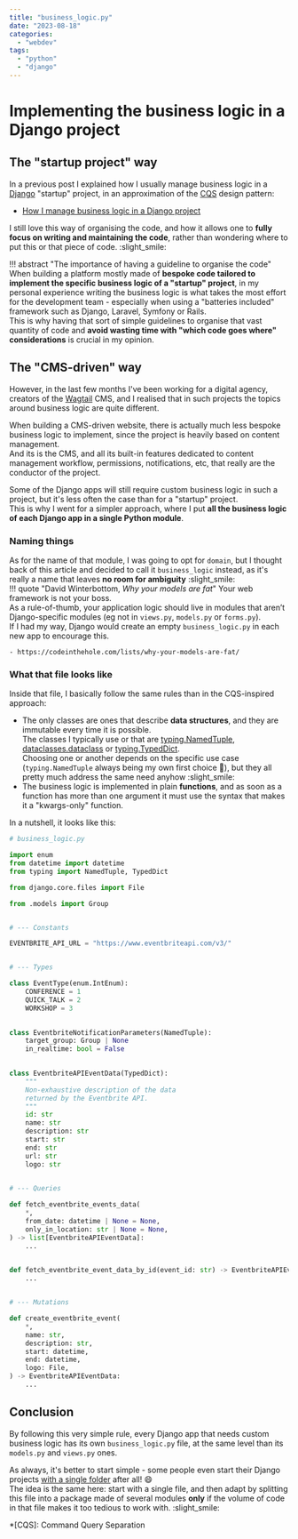 ```yaml
---
title: "business_logic.py"
date: "2023-08-18"
categories:
  - "webdev"
tags:
  - "python"
  - "django"
---
```


# Implementing the business logic in a Django project

## The "startup project" way

In a previous post I explained how I usually manage business logic
in a [Django](https://www.djangoproject.com/) "startup" project, in an approximation
of the [CQS](https://en.wikipedia.org/wiki/Command%E2%80%93query_separation) design pattern:

- [How I manage business logic in a Django project](http://127.0.0.1:8000/2022/07-22---from-scratch-to-online-in-production-in-a-single-day-with-django-part-2/#next-step-we-have-to-organise-the-business-logic-inside-our-django-apps)
 
I still love this way of organising the code, and how it allows one to **fully focus on
writing and maintaining the code**, rather than wondering where to put this or that piece of code. :slight_smile:

!!! abstract "The importance of having a guideline to organise the code"
    When building a platform mostly made of **bespoke code tailored to implement the
    specific business logic of a "startup" project**, in my personal experience writing the business logic is what takes the most effort
    for the development team - especially when using a "batteries included" framework such as Django, Laravel, Symfony or Rails.  
    This is why having that sort of simple guidelines to organise that
    vast quantity of code and **avoid wasting time with "which code goes where" considerations** is crucial in my opinion. 

## The "CMS-driven" way

However, in the last few months I've been working for a digital agency, 
creators of the [Wagtail](https://wagtail.org/) CMS, and I realised that in such projects
the topics around business logic are quite different. 

When building a CMS-driven website, there is actually much less bespoke business logic to implement, since
the project is heavily based on content management.  
And its is the CMS, and all its built-in features dedicated to
content management workflow, permissions, notifications, etc, that really are the conductor of the project.

Some of the Django apps will still require custom business logic in such a project, but it's less often the case
than for a "startup" project.  
This is why I went for a simpler approach, where I put **all the business logic of each Django app
in a single Python module**.

### Naming things

As for the name of that module, I was going to opt for `domain`, but I thought back
of this article and decided to call it `business_logic` instead, as it's really a name
that leaves **no room for ambiguity** :slight_smile:  
!!! quote "David Winterbottom, _Why your models are fat_"
    Your web framework is not your boss.   
    As a rule-of-thumb, your application logic should live in modules that aren’t Django-specific modules 
    (eg not in `views.py`, `models.py` or `forms.py`).  
    If I had my way, Django would create an empty `business_logic.py` in each new app to encourage this.
     
    - https://codeinthehole.com/lists/why-your-models-are-fat/

### What that file looks like

Inside that file, I basically follow the same rules than in the CQS-inspired approach:

  - The only classes are ones that describe **data structures**, and they are immutable every time it is possible.  
    The classes I typically use or that are [typing.NamedTuple](https://docs.python.org/3/library/typing.html#typing.NamedTuple), 
    [dataclasses.dataclass](https://docs.python.org/3/library/dataclasses.html#dataclasses.dataclass) or 
    [typing.TypedDict](https://docs.python.org/3/library/typing.html#typing.TypedDict).  
    Choosing one or another depends on the specific use case (`typing.NamedTuple` always being my own first choice 💚), 
    but they all pretty much address the same need anyhow :slight_smile:
  - The business logic is implemented in plain **functions**, and as soon as a function has more than one argument
     it must use the syntax that makes it a "kwargs-only" function.

In a nutshell, it looks like this:

```py
# business_logic.py

import enum
from datetime import datetime
from typing import NamedTuple, TypedDict

from django.core.files import File

from .models import Group


# --- Constants

EVENTBRITE_API_URL = "https://www.eventbriteapi.com/v3/"


# --- Types

class EventType(enum.IntEnum):
    CONFERENCE = 1
    QUICK_TALK = 2
    WORKSHOP = 3

    
class EventbriteNotificationParameters(NamedTuple):
    target_group: Group | None
    in_realtime: bool = False

    
class EventbriteAPIEventData(TypedDict):
    """
    Non-exhaustive description of the data 
    returned by the Eventbrite API.
    """
    id: str
    name: str
    description: str
    start: str
    end: str
    url: str
    logo: str

    
# --- Queries

def fetch_eventbrite_events_data(
    *,
    from_date: datetime | None = None,
    only_in_location: str | None = None,
) -> list[EventbriteAPIEventData]:
    ...
    

def fetch_eventbrite_event_data_by_id(event_id: str) -> EventbriteAPIEventData:
    ...


# --- Mutations

def create_eventbrite_event(
    *,
    name: str,
    description: str,
    start: datetime,
    end: datetime,
    logo: File,     
) -> EventbriteAPIEventData:
    ...


```

## Conclusion

By following this very simple rule, every Django app that needs custom business logic has 
its own `business_logic.py` file, at the same level than its `models.py` and `views.py` ones.

As always, it's better to start simple - some people even start their Django projects 
[with a single folder](https://noumenal.es/notes/django/single-folder-layout/) after all! :smile:  
The idea is the same here: start with a single file, and then adapt by splitting this file into a package
made of several modules **only** if the volume of code in that file makes it too tedious to work with. :slight_smile: 

*[CQS]: Command Query Separation
